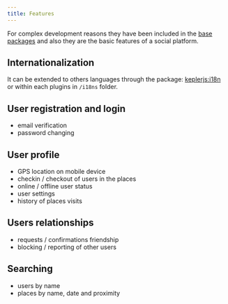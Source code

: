 ```yaml
---
title: Features
---
```

For complex development reasons they have been included in the [base packages](packages.html) and also they are the basic features of a social platform.

## Internationalization
It can be extended to others languages through the package: [keplerjs:i18n](https://github.com/Keplerjs/Kepler/tree/master/packages/keplerjs-i18n)
or within each plugins in ```/i18ns``` folder.

## User registration and login
- email verification
- password changing

## User profile
- GPS location on mobile device
- checkin / checkout of users in the places
- online / offline user status
- user settings
- history of places visits


## Users relationships
- requests / confirmations friendship
- blocking / reporting of other users

## Searching
- users by name
- places by name, date and proximity